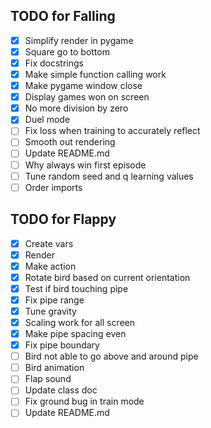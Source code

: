 ## TODO for Falling

- [x] Simplify render in pygame
- [x] Square go to bottom
- [x] Fix docstrings
- [x] Make simple function calling work
- [x] Make pygame window close
- [x] Display games won on screen
- [x] No more division by zero
- [x] Duel mode
- [ ] Fix loss when training to accurately reflect
- [ ] Smooth out rendering
- [ ] Update README.md
- [ ] Why always win first episode
- [ ] Tune random seed and q learning values
- [ ] Order imports

## TODO for Flappy
- [x] Create vars
- [x] Render
- [x] Make action
- [x] Rotate bird based on current orientation
- [x] Test if bird touching pipe
- [x] Fix pipe range
- [x] Tune gravity
- [x] Scaling work for all screen
- [x] Make pipe spacing even
- [x] Fix pipe boundary
- [ ] Bird not able to go above and around pipe
- [ ] Bird animation
- [ ] Flap sound
- [ ] Update class doc
- [ ] Fix ground bug in train mode
- [ ] Update README.md
